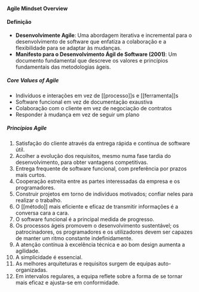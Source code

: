#### Agile Mindset Overview
#### Definição
- **Desenvolvimente Agile**: Uma abordagem iterativa e incremental para o desenvolvimento de software que enfatiza a colaboração e a flexibilidade para se adaptar às mudanças.
- **Manifesto para o Desenvolvimento Ágil de Software (2001)**: Um documento fundamental que descreve os valores e princípios fundamentais das metodologias ágeis.
##### Core Values of Agile
- Indivíduos e interações em vez de [[processo]]s e [[ferramenta]]s
- Software funcional em vez de documentação exaustiva
- Colaboração com o cliente em vez de negociação de contratos
- Responder à mudança em vez de seguir um plano
##### Princípios Agile
1. Satisfação do cliente através da entrega rápida e contínua de software útil.
2. Acolher a evolução dos requisitos, mesmo numa fase tardia do desenvolvimento, para obter vantagens competitivas.
3. Entrega frequente de software funcional, com preferência por prazos mais curtos.
4. Cooperação estreita entre as partes interessadas da empresa e os programadores.
5. Construir projetos em torno de indivíduos motivados; confiar neles para realizar o trabalho.
6. O [[método]] mais eficiente e eficaz de transmitir informações é a conversa cara a cara.
7. O software funcional é a principal medida de progresso.
8. Os processos ágeis promovem o desenvolvimento sustentável; os patrocinadores, os programadores e os utilizadores devem ser capazes de manter um ritmo constante indefinidamente.
9. A atenção contínua à excelência técnica e ao bom design aumenta a agilidade.
10. A simplicidade é essencial.
11. As melhores arquiteturas e requisitos surgem de equipas auto-organizadas.
12. Em intervalos regulares, a equipa reflete sobre a forma de se tornar mais eficaz e ajusta-se em conformidade.